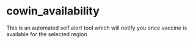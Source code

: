# cowin_availability
This is an automated self alert tool which will notify you once vaccine is available for the selected region
